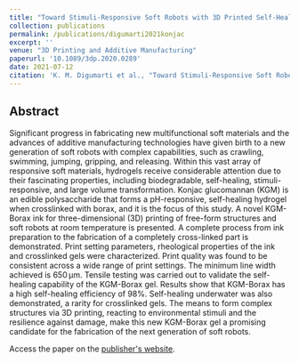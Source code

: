 ```yaml
---
title: "Toward Stimuli-Responsive Soft Robots with 3D Printed Self-Healing Konjac Glucomannan Gels"
collection: publications
permalink: /publications/digumarti2021konjac
excerpt: ''
venue: "3D Printing and Additive Manufacturing"
paperurl: '10.1089/3dp.2020.0289'
date: 2021-07-12
citation: 'K. M. Digumarti et al., "Toward Stimuli-Responsive Soft Robots with 3D Printed Self-Healing Konjac Glucomannan Gels," in 3D Printing and Additive Manufacturing, July 2021, doi: 10.1089/3dp.2020.0289.'
---
```


## Abstract
Significant progress in fabricating new multifunctional soft materials and the advances of additive manufacturing technologies have given birth to a new generation of soft robots with complex capabilities, such as crawling, swimming, jumping, gripping, and releasing. Within this vast array of responsive soft materials, hydrogels receive considerable attention due to their fascinating properties, including biodegradable, self-healing, stimuli-responsive, and large volume transformation. Konjac glucomannan (KGM) is an edible polysaccharide that forms a pH-responsive, self-healing hydrogel when crosslinked with borax, and it is the focus of this study. A novel KGM-Borax ink for three-dimensional (3D) printing of free-form structures and soft robots at room temperature is presented. A complete process from ink preparation to the fabrication of a completely cross-linked part is demonstrated. Print setting parameters, rheological properties of the ink and crosslinked gels were characterized. Print quality was found to be consistent across a wide range of print settings. The minimum line width achieved is 650 μm. Tensile testing was carried out to validate the self-healing capability of the KGM-Borax gel. Results show that KGM-Borax has a high self-healing efficiency of 98%. Self-healing underwater was also demonstrated, a rarity for crosslinked gels. The means to form complex structures via 3D printing, reacting to environmental stimuli and the resilience against damage, make this new KGM-Borax gel a promising candidate for the fabrication of the next generation of soft robots.

Access the paper on the [publisher's website](https://www.liebertpub.com/doi/10.1089/3dp.2020.0289).